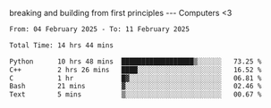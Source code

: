 breaking and building from first principles --- Computers <3

<!--START_SECTION:waka-->

```txt
From: 04 February 2025 - To: 11 February 2025

Total Time: 14 hrs 44 mins

Python      10 hrs 48 mins  ██████████████████▒░░░░░░   73.25 %
C++         2 hrs 26 mins   ████░░░░░░░░░░░░░░░░░░░░░   16.52 %
C           1 hr            █▓░░░░░░░░░░░░░░░░░░░░░░░   06.81 %
Bash        21 mins         ▓░░░░░░░░░░░░░░░░░░░░░░░░   02.46 %
Text        5 mins          ▒░░░░░░░░░░░░░░░░░░░░░░░░   00.67 %
```

<!--END_SECTION:waka-->
